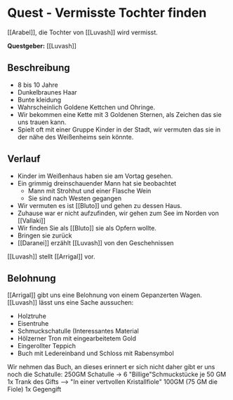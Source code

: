 # Quest - Vermisste Tochter finden
[[Arabel]], die Tochter von [[Luvash]] wird vermisst.

**Questgeber:** [[Luvash]]

## Beschreibung
* 8 bis 10 Jahre
* Dunkelbraunes Haar
* Bunte kleidung
* Wahrscheinlich Goldene Kettchen und Ohringe.
* Wir bekommen eine Kette mit 3 Goldenen Sternen, als Zeichen das sie uns trauen kann.
* Spielt oft mit einer Gruppe Kinder in der Stadt, wir vermuten das sie in der nähe des Weißenheims sein könnte.


## Verlauf
* Kinder im Weißenhaus haben sie am Vortag gesehen. 
* Ein grimmig dreinschauender Mann hat sie beobachtet
	* Mann mit Strohhut und einer Flasche Wein
	* Sie sind nach Westen gegangen
* Wir vermuten es ist [[Bluto]] und gehen zu dessen Haus.
* Zuhause war er nicht aufzufinden, wir gehen zum See im Norden von [[Vallaki]]
* Wir finden Sie als [[Bluto]] sie als Opfern wollte.
* Bringen sie zurück
* [[Daranei]] erzählt [[Luvash]] von den Geschehnissen

[[Luvash]] stellt [[Arrigal]] vor.

## Belohnung
[[Arrigal]] gibt uns eine Belohnung von einem Gepanzerten Wagen.
[[Luvash]] lässt uns eine Sache aussuchen:
* Holztruhe
* Eisentruhe
* Schmuckschatulle (Interessantes Material
* Hölzerner Tron mit eingearbeitetem Gold
* Eingerollter Teppich
* Buch mit Ledereinband und Schloss mit Rabensymbol


Wir nehmen das Buch, an dieses erinnert er sich nicht daher gibt er uns noch die Schatulle:
250GM Schatulle -> 6 "Billige"Schmuckstücke je 50 GM
1x Trank des Gifts --> "In einer vertvollen Kristallfiole" 100GM (75 GM die Fiole)
1x Gegengift

